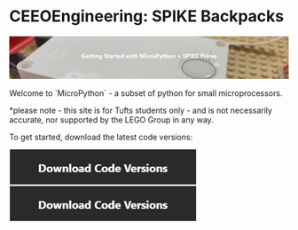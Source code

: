 # CEEOEngineering: SPIKE Backpacks
![](https://github.com/Chenlu-Wu/CEEOEngineering--SPIKE-Backpacks/raw/master/webpic/getstart.png) 

<p>Welcome to `MicroPython` - a subset of python for small microprocessors. </p>
<p>*please note - this site is for Tufts students only - and is not necessarily accurate, nor supported by the LEGO Group in any way.</p>

<p>To get started, download the latest code versions:</p>

![](https://github.com/Chenlu-Wu/CEEOEngineering--SPIKE-Backpacks/raw/master/webpic/Codeversions.png)        ![](https://github.com/Chenlu-Wu/CEEOEngineering--SPIKE-Backpacks/raw/master/webpic/Codeversions.png)
